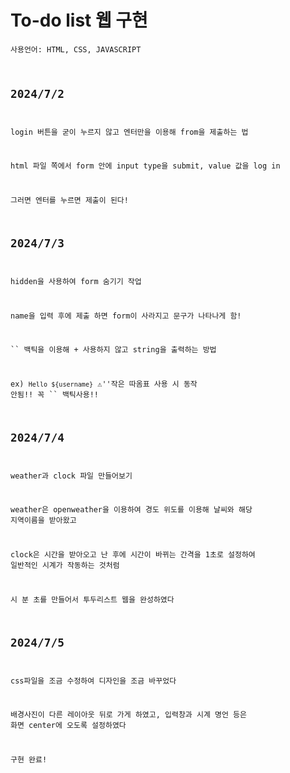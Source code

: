 # To-do list 웹 구현

<code>사용언어: HTML, CSS, JAVASCRIPT 



## 2024/7/2
login 버튼을 굳이 누르지 않고 엔터만을 이용해 from을 제출하는 법

html 파일 쪽에서 form 안에 input type을 submit, value 값을 log in

그러면 엔터를 누르면 제출이 된다!




## 2024/7/3 
hidden을 사용하여 form 숨기기 작업 

name을 입력 후에 제출 하면 form이 사라지고 문구가 나타나게 함!

`` 백틱을 이용해 + 사용하지 않고 string을 출력하는 방법

ex) `Hello ${username}`  ⚠️''작은 따옴표 사용 시 동작 안됨!! 꼭 `` 백틱사용!! 


## 2024/7/4 
weather과 clock 파일 만들어보기 

weather은 openweather을 이용하여 경도 위도를 이용해 날씨와 해당 지역이름을 받아왔고

clock은 시간을 받아오고 난 후에 시간이 바뀌는 간격을 1초로 설정하여 일반적인 시계가 작동하는 것처럼

시 분 초를 만들어서 투두리스트 웹을 완성하였다

## 2024/7/5 
css파일을 조금 수정하여 디자인을 조금 바꾸었다

배경사진이 다른 레이아웃 뒤로 가게 하였고, 입력창과 시계 명언 등은 화면 center에 오도록 설정하였다

구현 완료!
